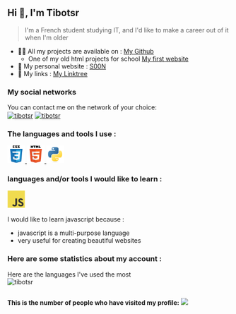 ## Hi 👋, I'm Tibotsr

> I'm a French student studying IT, and I'd like to make a career out of it when I'm older

* 👨‍💻 All my projects are available on : [My Github](https://github.com/tibotsr)
    * One of my old html projects for school [My first website](https://tesla.tibotsr.repl.co)
* 📝 My personal website : [S00N](S00N)
* 📄 My links : [My Linktree](https://linktr.ee/tibotsr)

### My social networks

<p align="left">You can contact me on the network of your choice: 
<br>
<a href="https://instagram.com/tibo.tsr" target="blank"><img align="center" src="https://raw.githubusercontent.com/rahuldkjain/github-profile-readme-generator/master/src/images/icons/Social/instagram.svg" alt="tibotsr" height="30" width="40" /></a>
<a href="https://discord.com/users/476420730989445130" target="blank"><img align="center" src="https://raw.githubusercontent.com/rahuldkjain/github-profile-readme-generator/master/src/images/icons/Social/discord.svg" alt="tibotsr" height="30" width="40" /></a></br>
</p>

### The languages and tools I use  :

<p align="left"> <a href="https://www.w3schools.com/css/" target="_blank" rel="noreferrer">
  <img src="https://raw.githubusercontent.com/devicons/devicon/master/icons/css3/css3-original-wordmark.svg" alt="css3" width="40" height="40"/> </a> 
</a> <a href="https://www.w3.org/html/" target="_blank" rel="noreferrer"> 
  <img src="https://raw.githubusercontent.com/devicons/devicon/master/icons/html5/html5-original-wordmark.svg" alt="html5" width="40" height="40"/> 
</a> <a href="https://www.python.org" target="_blank" rel="noreferrer"> 
    <img src="https://raw.githubusercontent.com/devicons/devicon/master/icons/python/python-original.svg" alt="python" width="40" height="40"/> </a> </p>

### languages and/or tools I would like to learn : 

<a href="https://developer.mozilla.org/en-US/docs/Web/JavaScript" target="_blank" rel="noreferrer"> 
  <img src="https://raw.githubusercontent.com/devicons/devicon/master/icons/javascript/javascript-original.svg" alt="javascript" width="40" height="40"/> </a> 

I would like to learn javascript because : 
* javascript is a multi-purpose language
* very useful for creating beautiful websites
  
### Here are some statistics about my account : 

<p>Here are the languages I've used the most <br><img align="left" src="https://github-readme-stats.vercel.app/api/top-langs?username=tibotsr&show_icons=true&locale=en&layout=compact" alt="tibotsr" /></p></br>

**This is the number of people who have visited my profile:**
![](https://profile-counter.glitch.me/Tibotsr/count.svg)
